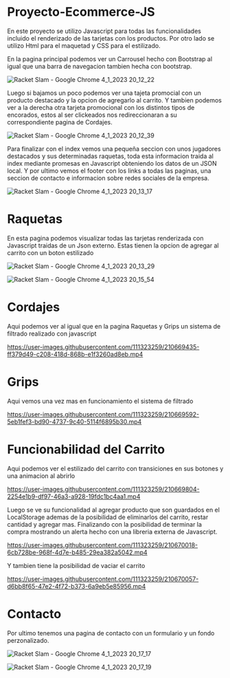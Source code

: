 # Proyecto-Ecommerce-JS
En este proyecto se utilizo Javascript para todas las funcionalidades incluido el renderizado de las tarjetas con los productos. Por otro lado se utilizo Html para el maquetad y CSS para el estilizado.

En la pagina principal podemos ver un Carrousel hecho con Bootstrap al igual que una barra de navegacion tambien hecha con bootstrap.

![Racket Slam - Google Chrome 4_1_2023 20_12_22](https://user-images.githubusercontent.com/111323259/210668320-9a0285d2-089d-42f6-a801-e266b24035c3.png)

Luego si bajamos un poco podemos ver una tajeta promocial con un producto destacado y la opcion de agregarlo al carrito. Y tambien podemos ver a la derecha otra tarjeta promocional con los distintos tipos de encorados, estos al ser clickeados nos redireccionaran a su correspondiente pagina de Cordajes.

![Racket Slam - Google Chrome 4_1_2023 20_12_39](https://user-images.githubusercontent.com/111323259/210668489-9c780a1c-f804-4ed0-82fe-13045af7fe7e.png)

Para finalizar con el index vemos una pequeña seccion con unos jugadores destacados y sus determinadas raquetas, toda esta informacion traida al index mediante promesas en Javascript obteniendo los datos de un JSON local. Y por ultimo vemos el footer con los links a todas las paginas, una seccion de contacto e informacion sobre redes sociales de la empresa.

![Racket Slam - Google Chrome 4_1_2023 20_13_17](https://user-images.githubusercontent.com/111323259/210668703-1bd4c3f1-bc3c-4817-93e8-bdd326b9512d.png)

# Raquetas

En esta pagina podemos visualizar todas las tarjetas renderizada con Javascript traidas de un Json externo. Estas tienen la opcion de agregar al carrito con un boton estilizado

![Racket Slam - Google Chrome 4_1_2023 20_13_29](https://user-images.githubusercontent.com/111323259/210669188-1c25cdd1-add7-4289-bf4d-8432e5588d27.png)

![Racket Slam - Google Chrome 4_1_2023 20_15_54](https://user-images.githubusercontent.com/111323259/210669204-1c23d329-a169-4d4e-b9af-96de018098bc.png)

# Cordajes

Aqui podemos ver al igual que en la pagina Raquetas y Grips un sistema de filtrado realizado con javascript

https://user-images.githubusercontent.com/111323259/210669435-ff379d49-c208-418d-868b-e1f3260ad8eb.mp4

# Grips

Aqui vemos una vez mas en funcionamiento el sistema de filtrado

https://user-images.githubusercontent.com/111323259/210669592-5eb1fef3-bd90-4737-9c40-5114f6895b30.mp4

# Funcionabilidad del Carrito 

Aqui podemos ver el estilizado del carrito con transiciones en sus botones y una animacion al abrirlo

https://user-images.githubusercontent.com/111323259/210669804-2254e1b9-df97-46a3-a928-19fdc1bc4aa1.mp4

Luego se ve su funcionalidad al agregar producto que son guardados en el LocalStorage ademas de la posibilidad de eliminarlos del carrito, restar cantidad y agregar mas. Finalizando con la posibilidad de terminar la compra mostrando un alerta hecho con una libreria externa de Javascript.

https://user-images.githubusercontent.com/111323259/210670018-6cb728be-968f-4d7e-b485-29ea382a5042.mp4

Y tambien tiene la posibilidad de vaciar el carrito

https://user-images.githubusercontent.com/111323259/210670057-d6bb8f65-47e2-4f72-b373-6a9eb5e85956.mp4

# Contacto

Por ultimo tenemos una pagina de contacto con un formulario y un fondo perzonalizado.

![Racket Slam - Google Chrome 4_1_2023 20_17_17](https://user-images.githubusercontent.com/111323259/210670222-384a2710-ced7-4800-905f-b5726a7f6783.png)

![Racket Slam - Google Chrome 4_1_2023 20_17_19](https://user-images.githubusercontent.com/111323259/210670231-317dfa54-81ae-4495-9f58-6f1d1893a252.png)
